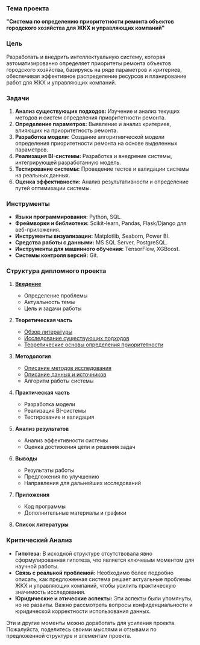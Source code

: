 ### Тема проекта
**"Система по определению приоритетности ремонта объектов городского хозяйства для ЖКХ и управляющих компаний"**

### Цель
Разработать и внедрить интеллектуальную систему, которая автоматизированно определяет приоритеты ремонта объектов городского хозяйства, базируясь на ряде параметров и критериев, обеспечивая эффективное распределение ресурсов и планирование работ для ЖКХ и управляющих компаний.

### Задачи
1. **Анализ существующих подходов:** Изучение и анализ текущих методов и систем определения приоритетности ремонта.
2. **Определение параметров:** Выявление и анализ критериев, влияющих на приоритетность ремонта.
3. **Разработка модели:** Создание алгоритмической модели определения приоритетности ремонта на основе выделенных параметров.
4. **Реализация BI-системы:** Разработка и внедрение системы, интегрирующей разработанную модель.
5. **Тестирование системы:** Проведение тестов и валидации системы на реальных данных.
6. **Оценка эффективности:** Анализ результативности и определение путей оптимизации системы.

### Инструменты
- **Языки программирования:** Python, SQL.
- **Фреймворки и библиотеки:** Scikit-learn, Pandas, Flask/Django для веб-приложения.
- **Инструменты визуализации:** Matplotlib, Seaborn, Power BI.
- **Средства работы с данными:** MS SQL Server, PostgreSQL.
- **Инструменты для машинного обучения:** TensorFlow, XGBoost.
- **Системы контроля версий:** Git.

### Структура дипломного проекта
1. [**Введение**](https://github.com/avdeevart/Diploma_Project/blob/main/Content/001_Intro.md)
    - Определение проблемы
    - Актуальность темы
    - Цель и задачи работы

2. **Теоретическая часть**
    - [Обзор литературы](https://github.com/avdeevart/Diploma_Project/blob/main/Content/TM_Moscow.pdf)
    - [Исследование существующих подходов](https://github.com/avdeevart/Diploma_Project/blob/main/Content/002_2_A%20study%20of%20existing%20approaches.md)
    - [Теоретические основы определения приоритетности](https://github.com/avdeevart/Diploma_Project/blob/main/Content/002_3_Theoretical%20basis%20for%20prioritization.md)

3. **Методология**
    - [Описание методов исследования](https://github.com/avdeevart/Diploma_Project/blob/main/Content/003_1_Description%20of%20research%20methods.md)
    - [Описание данных и источников](https://github.com/avdeevart/Diploma_Project/blob/main/Content/003_2_Dataset%20Description.md)
    - Алгоритм работы системы

4. **Практическая часть**
    - Разработка модели
    - Реализация BI-системы
    - Тестирование и валидация

5. **Анализ результатов**
    - Анализ эффективности системы
    - Оценка достижения цели и решения задач

6. **Выводы**
    - Результаты работы
    - Предложения по улучшению
    - Направления для дальнейших исследований

7. **Приложения**
    - Код программы
    - Дополнительные материалы и графики

8. **Список литературы**

### Критический Анализ
- **Гипотеза:** В исходной структуре отсутствовала явно сформулированная гипотеза, что является ключевым моментом для научной работы.
- **Связь с реальной проблемой:** Необходимо более подробно описать, как предложенная система решает актуальные проблемы ЖКХ и управляющих компаний, чтобы усилить практическую значимость исследования.
- **Юридические и этические аспекты:** Эти аспекты были упомянуты, но не развиты. Важно рассмотреть вопросы конфиденциальности и юридической корректности использования данных.

Эти и другие моменты можно доработать для усиления проекта. Пожалуйста, поделитесь своими мыслями и отзывами по предложенной структуре и элементам проекта.
